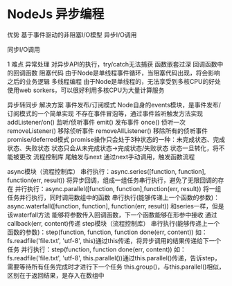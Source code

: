 # NodeJs 异步编程

优势
基于事件驱动的非阻塞I/O模型
异步I/O调用

同步I/O调用

1
难点
异常处理
对异步API的执行，try/catch无法捕获
函数嵌套过深
回调函数中的回调函数
阻塞代码
由于Node是单线程事件循环，当阻塞代码出现，将会影响之后的业务逻辑
多线程编程
由于Node是单线程的，无法享受到多核CPU的好处
使用web sorkers，可以很好利用多核CPU为大量计算服务


异步转同步
解决方案
事件发布/订阅模式
Node自身的events模块，是事件发布/订阅模式的一个简单实现
不存在事件冒泡等，通过事件监听触发方法实现
addListener/on()
监听/侦听事件
emit()
发布事件
once()
侦听一次
removeListener()
移除侦听事件
removeAllListener()
移除所有的侦听事件
promise/deferred模式
promise操作只会处于3种状态的一种：未完成状态、完成状态、失败状态
状态只会从未完成状态->完成状态/失败状态
状态一旦转化，将不能被更改
流程控制库
尾触发与next
通过next手动调用，触发函数流程

async模块（流程控制库）
串行执行：async.series([function, function], function(err, result))
将异步回调，组成一组任务串行执行，避免了无限回调的存在
并行执行：async.parallel([function, function],function(err, result))
将一组任务并行执行，同时调用数组中的函数
串行执行(能够传递上一个函数的参数)：async.waterfall([function, function], function(err, result))
和series一样，但是该waterfall方法
能够将参数传入回调函数，下一个函数能够在形参中接收
通过callback(err, content)传递
step模块（流程控制库）
串行执行(能够传递上一个函数的参数)：step(function, function, function done(err, content))
如：fs.readfile('file.txt', 'utf-8', this)通过this传递，将异步调用的结果传递给下一个任务
并行执行：step(function, function done(err, content))
如：fs.readfile('file.txt', 'utf-8', this.parallel())通过this.parallel()传递，告诉step，需要等待所有任务完成时才进行下一个任务
this.group()，与this.parallel()相似，区别在于返回结果，是存入在数组中